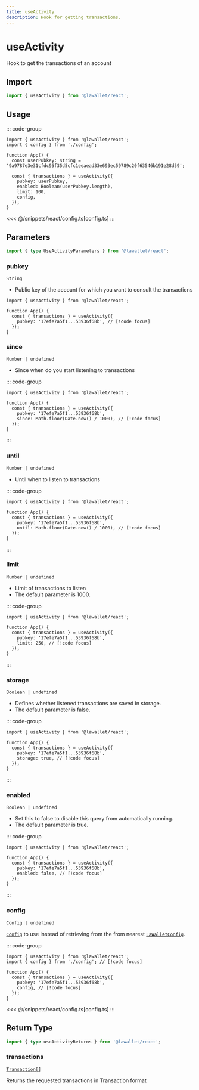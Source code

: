 ```yaml
---
title: useActivity
description: Hook for getting transactions.
---
```


# useActivity

Hook to get the transactions of an account

## Import

```ts
import { useActivity } from '@lawallet/react';
```

## Usage

::: code-group

```tsx [index.tsx]
import { useActivity } from '@lawallet/react';
import { config } from './config';

function App() {
  const userPubkey: string = '9a9787e3e31cfdc95f35d5cfc1eeaead33e693ec59789c20f63546b191e28d59';

  const { transactions } = useActivity({
    pubkey: userPubkey,
    enabled: Boolean(userPubkey.length),
    limit: 100,
    config,
  });
}
```

<<< @/snippets/react/config.ts[config.ts]
:::

## Parameters

```ts
import { type UseActivityParameters } from '@lawallet/react';
```

### pubkey

`String`

- Public key of the account for which you want to consult the transactions

```tsx [index.tsx]
import { useActivity } from '@lawallet/react';

function App() {
  const { transactions } = useActivity({
    pubkey: '17efe7a5f1...53936f68b', // [!code focus]
  });
}
```

### since

`Number | undefined`

- Since when do you start listening to transactions

::: code-group

```tsx [index.tsx]
import { useActivity } from '@lawallet/react';

function App() {
  const { transactions } = useActivity({
    pubkey: '17efe7a5f1...53936f68b',
    since: Math.floor(Date.now() / 1000), // [!code focus]
  });
}
```

:::

### until

`Number | undefined`

- Until when to listen to transactions

::: code-group

```tsx [index.tsx]
import { useActivity } from '@lawallet/react';

function App() {
  const { transactions } = useActivity({
    pubkey: '17efe7a5f1...53936f68b',
    until: Math.floor(Date.now() / 1000), // [!code focus]
  });
}
```

:::

### limit

`Number | undefined`

- Limit of transactions to listen
- The default parameter is 1000.

::: code-group

```tsx [index.tsx]
import { useActivity } from '@lawallet/react';

function App() {
  const { transactions } = useActivity({
    pubkey: '17efe7a5f1...53936f68b',
    limit: 250, // [!code focus]
  });
}
```

:::

### storage

`Boolean | undefined`

- Defines whether listened transactions are saved in storage.
- The default parameter is false.

::: code-group

```tsx [index.tsx]
import { useActivity } from '@lawallet/react';

function App() {
  const { transactions } = useActivity({
    pubkey: '17efe7a5f1...53936f68b',
    storage: true, // [!code focus]
  });
}
```

:::

### enabled

`Boolean | undefined`

- Set this to false to disable this query from automatically running.
- The default parameter is true.

::: code-group

```tsx [index.tsx]
import { useActivity } from '@lawallet/react';

function App() {
  const { transactions } = useActivity({
    pubkey: '17efe7a5f1...53936f68b',
    enabled: false, // [!code focus]
  });
}
```

:::

### config

`Config | undefined`

[`Config`](/react/api/createConfig#config) to use instead of retrieving from the from nearest [`LaWalletConfig`](/react/api/LaWalletConfig).

::: code-group

```tsx [index.tsx]
import { useActivity } from '@lawallet/react';
import { config } from './config'; // [!code focus]

function App() {
  const { transactions } = useActivity({
    pubkey: '17efe7a5f1...53936f68b',
    config, // [!code focus]
  });
}
```

<<< @/snippets/react/config.ts[config.ts]
:::

## Return Type

```ts
import { type useActivityReturns } from '@lawallet/react';
```

### transactions

[`Transaction[]`](/react/api/glossary/types#transaction)

Returns the requested transactions in Transaction format
